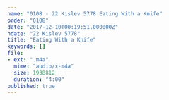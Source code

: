 ```yaml
---
name: "0108 - 22 Kislev 5778 Eating With a Knife"
order: "0108"
date: "2017-12-10T00:19:51.000000Z"
hdate: "22 Kislev 5778"
title: "Eating With a Knife"
keywords: []
file:
- ext: ".m4a"
  mime: "audio/x-m4a"
  size: 1938812
  duration: "4:00"
published: true
---
```


